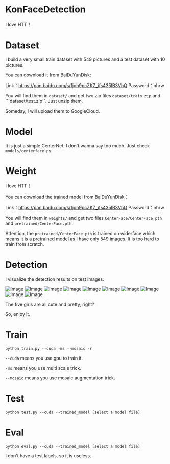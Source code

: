 # KonFaceDetection
I love HTT！

# Dataset
I build a very small train dataset with 549 pictures and a test dataset with 10 pictures.

You can download it from BaiDuYunDisk:

Link：https://pan.baidu.com/s/1jdh9pcZKZ_ifs435IB3VhQ 
Password：nhrw

You will find them in ```dataset/``` and get two zip files ```dataset/train.zip``` and ```dataset/test.zip``. Just unzip them.

Someday, I will upload them to GoogleCloud. 

# Model
It is just a simple CenterNet. I don't wanna say too much. Just check ```models/centerface.py```

# Weight
I love HTT！

You can download the trained model from BaiDuYunDisk：

Link：https://pan.baidu.com/s/1jdh9pcZKZ_ifs435IB3VhQ 
Password：nhrw

You will find them in ```weights/``` and get two files ```CenterFace/CenterFace.pth``` and ```pretrained/CenterFace.pth```.

Attention, the ```pretrained/CenterFace.pth``` is trained on widerface which means it is a pretrained model as I have only 549 images.
It is too hard to train from scratch.

# Detection
I visualize the detection results on test images:

![Image](https://github.com/yjh0410/KonFaceDetection/blob/main/img_files/img_files/0.jpg)
![Image](https://github.com/yjh0410/KonFaceDetection/blob/main/img_files/img_files/1.jpg)
![Image](https://github.com/yjh0410/KonFaceDetection/blob/main/img_files/img_files/2.jpg)
![Image](https://github.com/yjh0410/KonFaceDetection/blob/main/img_files/img_files/3.jpg)
![Image](https://github.com/yjh0410/KonFaceDetection/blob/main/img_files/img_files/4.jpg)
![Image](https://github.com/yjh0410/KonFaceDetection/blob/main/img_files/img_files/5.jpg)
![Image](https://github.com/yjh0410/KonFaceDetection/blob/main/img_files/img_files/6.jpg)
![Image](https://github.com/yjh0410/KonFaceDetection/blob/main/img_files/img_files/7.jpg)
![Image](https://github.com/yjh0410/KonFaceDetection/blob/main/img_files/img_files/8.jpg)
![Image](https://github.com/yjh0410/KonFaceDetection/blob/main/img_files/img_files/9.jpg)

The five girls are all cute and pretty, right?

So, enjoy it.

# Train
```Shell
python train.py --cuda -ms --mosaic -r
```

```--cuda``` means you use gpu to train it.

```-ms``` means you use multi scale trick.

```--mosaic``` means you use mosaic augmentation trick.

# Test
```Shell
python test.py --cuda --trained_model [select a model file]
```

# Eval
```Shell
python eval.py --cuda --trained_model [select a model file]
```
I don't have a test labels, so it is useless.